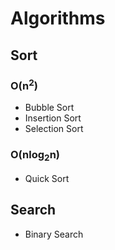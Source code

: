# Algorithms

## Sort

### O(n<sup>2</sup>)

+ Bubble Sort
+ Insertion Sort
+ Selection Sort

### O(nlog<sub>2</sub>n)

+ Quick Sort

## Search

+ Binary Search
